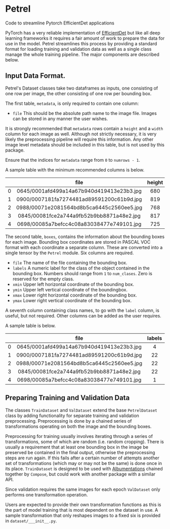 # Petrel
Code to streamline Pytorch EfficientDet applications

PyTorch has a very reliable implementation of [EfficientDet](https://github.com/rwightman/efficientdet-pytorch)
but like all deep learning frameworks it requires a fair amount of work
to prepare the data for use in the model. Petrel streamlines this process
by providing a standard format for loading training and validation data
as well as a single class manage the whole training pipeline. The major
components are described below.

## Input Data Format.

Petrel's Dataset classes take two dataframes as inputs, one consisting
of one row per image, the other consisting of one row per bounding box.

The first table, ```metadata```, is only required to contain one column:
* `file` This should be the absolute path name to the image file. Images
             can be stored in any manner the user wishes.

It is strongly recommended that ```metadata``` rows contain a 
`height` and a `width` column for each image as well. Although
not strictly necessary, it is very likely the preprocessing pipeline
will require this information. Any other image level metadata should be
included in this table, but is not used by this package.

Ensure that the indices for ```metadata``` range from `0` to `numrows - 1`.

A sample table with the minimum recommended columns is below.

|  | file | height | width|
| --- | :---: | :---: | :---: |
| 0 | 0645/0001afd499a14a67b940d419413e23b3.jpg	| 680 | 1024 |
| 1	| 0900/0007181fa7274481ad89591200c61b9d.jpg	| 819 | 1024 |
| 2	| 0988/00071e2081564bd8b5ca6445c2560ee5.jpg	| 768 | 1024 |
| 3	| 0845/00081fce2a744a9fb52b9bb8871a48e2.jpg	| 817 | 1024 |
| 4	| 0698/00085a7befcc4c08a83038477e749101.jpg	| 725 | 1024 |

The second table, ```boxes```, contains the information about the
bounding boxes for each image. Bounding box coordinates are stored
in PASCAL VOC format with each coordinate a separate column. These are
converted into a single tensor by the ```Petrel``` module.
Six columns are required.

* `file` The name of the file containing the bounding box.
* `labels` A numeric label for the class of the object contained in 
           the bounding box. Numbers should range from `1` to
          `num_clases`. Zero is reserved for the empty class.
* `xmin` Upper left horizontal coordinate of the bounding box.
* `ymin` Upper left vertical coordinate of the boundingbox.
* `xmax` Lower right horizontal coordinate of the bounding box.
* `ymax` Lower right vertical coordinate of the bounding box.

A seventh column containing class names, to go with the `label` column,
is useful, but not required. Other columns can be added as the user
requires.

A sample table is below.

|  | file | labels | xmin | ymin | xmax | ymax |
| --- | :---: | :---: | :---: | :---: | :---: |:---: |
| 0	| 0645/0001afd499a14a67b940d419413e23b3.jpg	| 4	| 307 | 179	| 799 | 403 | 
| 1	| 0900/0007181fa7274481ad89591200c61b9d.jpg	| 22 | 47 |194 | 866 | 767 | 
| 2	| 0988/00071e2081564bd8b5ca6445c2560ee5.jpg	| 22 | 260 | 146 | 838 | 662 | 
| 3	| 0845/00081fce2a744a9fb52b9bb8871a48e2.jpg	| 22 | 259 | 143 | 915 | 682 | 
| 4	| 0698/00085a7befcc4c08a83038477e749101.jpg	| 1	| 217 | 174	| 898 | 401|


## Preparing Training and Validation Data

The classes ```TrainDataset``` and ```ValDataset``` extend the base
```PetrelDataset``` class by adding functionality for separate training
and validation preprocessing. Preprocessing is done by a chained
series of transformations operating on both the image and the bounding
boxes.

Preprocessing for training usually involves iterating through a series
of transformations, some of which are random (i.e. random cropping).
There is usually a requirement that at least one bounding box in the
image be preserved be contained in the final output, otherwise the
preprocessing steps are run again. If this fails after a certain number
of attempts another set of transformations (which may or may not be
the same) is done once in its place. ```TrainDataset``` is designed to
be used with [Albumentations](https://albumentations.ai) chained
together by ```Compose```, but could work with another package with a
similar API.

Since validation requires the same images for each epoch
```ValDataset``` only performs one transformation operation.

Users are expected to provide their own transformation functions as
this is the part of model training that is most dependent on the
dataset in use. A sample transformation that only reshapes images to
a fixed six is provided in ```dataset/___init__.py```.



